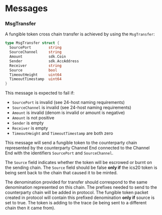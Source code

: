 <!--
order: 4
-->

# Messages

### MsgTransfer

A fungible token cross chain transfer is achieved by using the `MsgTransfer`:

```go
type MsgTransfer struct {
  SourcePort        string
  SourceChannel     string
  Amount            sdk.Coin
  Sender            sdk.AccAddress
  Receiver          string
  Source            bool
  TimeoutHeight     uint64
  TimeoutTimestamp  uint64
}
```

This message is expected to fail if:

- `SourcePort` is invalid (see 24-host naming requirements)
- `SourceChannel` is invalid (see 24-host naming requirements)
- `Amount` is invalid (denom is invalid or amount is negative)
- `Amount` is not positive
- `Sender` is empty
- `Receiver` is empty
- `TimeoutHeight` and `TimeoutTimestamp` are both zero

This message will send a fungible token to the counterparty chain represented
by the counterparty Channel End connected to the Channel End with the identifiers
`SourcePort` and `SourceChannel`.

The `Source` field indicates whether the token will be escrowed or burnt
on the sending chain. The `Source` field should be false **only if** the 
ics20 token is being sent back to the chain that caused it to be minted. 

The denomination provided for transfer should correspond to the same denomination
represented on this chain. The prefixes needed to send to the counterparty 
chain will be added in protocol. The fungible token packet created in protocol
will contain this prefixed denomination **only if** source is set to true. The
token is adding to the trace (ie being sent to a different chain then it came 
from).

